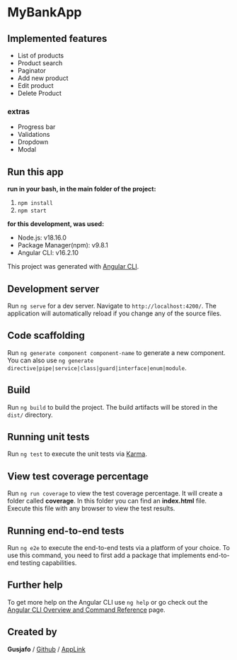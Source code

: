 # MyBankApp

## Implemented features

- List of products
- Product search
- Paginator
- Add new product
- Edit product
- Delete Product

### extras

- Progress bar
- Validations
- Dropdown
- Modal

## Run this app

**run in your bash, in the main folder of the project:**

1. `npm install`
2. `npm start`

__for this development, was used:__

- Node.js:                v18.16.0
- Package Manager(npm):   v9.8.1
- Angular CLI:            v16.2.10


This project was generated with [Angular CLI](https://github.com/angular/angular-cli).

## Development server

Run `ng serve` for a dev server. Navigate to `http://localhost:4200/`. The application will automatically reload if you change any of the source files.

## Code scaffolding

Run `ng generate component component-name` to generate a new component. You can also use `ng generate directive|pipe|service|class|guard|interface|enum|module`.

## Build

Run `ng build` to build the project. The build artifacts will be stored in the `dist/` directory.

## Running unit tests

Run `ng test` to execute the unit tests via [Karma](https://karma-runner.github.io).

## View test coverage percentage 

Run `ng run coverage` to view the test coverage percentage. It will create a folder called **coverage**. In this folder you can find an __index.html__ file. Execute this file with any browser to view the test results.

## Running end-to-end tests

Run `ng e2e` to execute the end-to-end tests via a platform of your choice. To use this command, you need to first add a package that implements end-to-end testing capabilities.

## Further help

To get more help on the Angular CLI use `ng help` or go check out the [Angular CLI Overview and Command Reference](https://angular.io/cli) page.

## Created by

**Gusjafo** / [Github](https://github.com/Gusjafo) / [AppLink](https://my-bank-app-kappa.vercel.app/dashboard)
